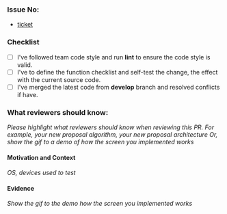 ### Issue No:

- [ticket]()

### Checklist
- [ ] I've followed team code style and run **lint** to ensure the code style is valid.
- [ ] I've to define the function checklist and self-test the change, the effect with the current source code.
- [ ] I've merged the latest code from **develop** branch and resolved conflicts if have.

### What reviewers should know:

*Please highlight what reviewers should know when reviewing this PR.
For example, your new proposal algorithm, your new proposal architecture Or, show the gif to a demo of how the screen you implemented works*

#### **Motivation and Context**
*OS, devices used to test*

#### **Evidence**

*Show the gif to the demo how the screen you implemented works*
